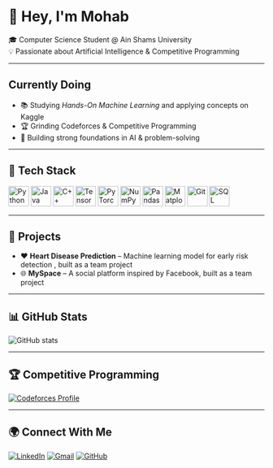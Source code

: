 # 👋 Hey, I'm Mohab  

🎓 Computer Science Student @ Ain Shams University  
💡 Passionate about Artificial Intelligence & Competitive Programming  

---

## Currently Doing
- 📚 Studying *Hands-On Machine Learning* and applying concepts on Kaggle  
- 🏆 Grinding Codeforces & Competitive Programming  
- 📖 Building strong foundations in AI & problem-solving  

---

## 🔧 Tech Stack  

<p align="left">
  <!-- Languages -->
  <img src="https://cdn.jsdelivr.net/gh/devicons/devicon/icons/python/python-original.svg" alt="Python" width="40" height="40"/>
  <img src="https://cdn.jsdelivr.net/gh/devicons/devicon/icons/java/java-original.svg" alt="Java" width="40" height="40"/>
  <img src="https://cdn.jsdelivr.net/gh/devicons/devicon/icons/cplusplus/cplusplus-original.svg" alt="C++" width="40" height="40"/>

  <!-- AI/ML -->
  <img src="https://cdn.jsdelivr.net/gh/devicons/devicon/icons/tensorflow/tensorflow-original.svg" alt="TensorFlow" width="40" height="40"/>
  <img src="https://cdn.jsdelivr.net/gh/devicons/devicon/icons/pytorch/pytorch-original.svg" alt="PyTorch" width="40" height="40"/>
  <img src="https://cdn.jsdelivr.net/gh/devicons/devicon/icons/numpy/numpy-original.svg" alt="NumPy" width="40" height="40"/>
  <img src="https://cdn.jsdelivr.net/gh/devicons/devicon/icons/pandas/pandas-original.svg" alt="Pandas" width="40" height="40"/>
  <img src="https://cdn.jsdelivr.net/gh/devicons/devicon/icons/matplotlib/matplotlib-original.svg" alt="Matplotlib" width="40" height="40"/>

  <!-- Tools -->
  <img src="https://cdn.jsdelivr.net/gh/devicons/devicon/icons/git/git-original.svg" alt="Git" width="40" height="40"/>
  <img src="https://cdn.jsdelivr.net/gh/devicons/devicon/icons/mysql/mysql-original.svg" alt="SQL" width="40" height="40"/>
</p>

---


## 📌 Projects
- ❤️ **Heart Disease Prediction** – Machine learning model for early risk detection , built as a team project  
- 🌐 **MySpace** – A social platform inspired by Facebook, built as a team project  

---

## 📊 GitHub Stats
![GitHub stats](https://github-readme-stats.vercel.app/api?username=MuhaabDev&show_icons=true&theme=radical)  

---

## 🏆 Competitive Programming
[![Codeforces Profile](https://img.shields.io/badge/Codeforces-MohabElKodsh-1f8acb?style=flat&logo=codeforces)](https://codeforces.com/profile/MohabElKodsh)  

---

## 🌍 Connect With Me
[![LinkedIn](https://img.shields.io/badge/LinkedIn-blue?style=flat&logo=linkedin&logoColor=white)](https://www.linkedin.com/in/mohabahmeddd/)  [![Gmail](https://img.shields.io/badge/Email-D14836?style=flat&logo=gmail&logoColor=white)](mailto:mohabahmedwork@gmail.com)  [![GitHub](https://img.shields.io/badge/GitHub-000?style=flat&logo=github&logoColor=white)](https://github.com/MuhaabDev)  
